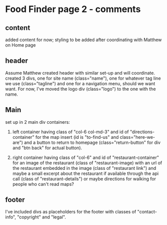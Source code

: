 # Food Finder page 2 - comments

## content

added content for now; styling to be added after coordinating with Matthew on Home page

## header

Assume Matthew created header with similar set-up and will coordinate.  created 3 divs, one for site name (class="name"), one for whatever tag line we use (class="tagline") and one for a navigation menu, should we want want.  For now, I've moved the logo div (class="logo") to the one with the name.

## Main

set up in 2 main div containers:

1. left container having class of "col-6 col-md-3" and id of "directions-container" for the map insert (id is "to-find-us" and class="here-we-are") and a button to return to homepage (class="return-button" for div and "btn back" for actual button).

2. right container having class of "col-6" and id of "restaurant-container" for an image of the restaurant (class of "restaurant-image) with an url of the restaurant embedded in the image (class of "restaurant link") and maybe a small excerpt about the restaurant if available through the api call (class of "restaurant-details") or maybe directions for walking for people who can't read maps?

## footer

I've included divs as placeholders for the footer with classes of "contact-info", "copyright" and "legal".
